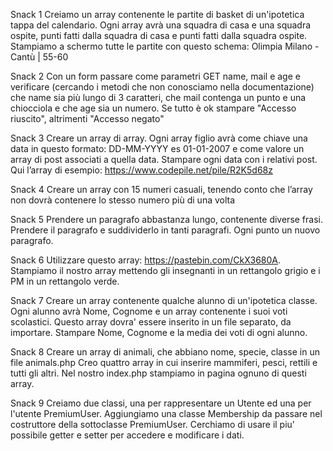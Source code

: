 Snack 1
Creiamo un array contenente le partite di basket di un'ipotetica tappa del calendario. Ogni array avrà una squadra di casa e una squadra ospite, punti fatti dalla squadra di casa e punti fatti dalla squadra ospite. Stampiamo a schermo tutte le partite con questo schema:
Olimpia Milano - Cantù | 55-60

Snack 2
Con un form passare come parametri GET name, mail e age e verificare (cercando i metodi che non conosciamo nella documentazione) che name sia più lungo di 3 caratteri, che mail contenga un punto e una chiocciola e che age sia un numero. Se tutto è ok stampare "Accesso riuscito", altrimenti "Accesso negato"

Snack 3
Creare un array di array. Ogni array figlio avrà come chiave una data in questo formato: DD-MM-YYYY es 01-01-2007 e come valore un array di post associati a quella data. Stampare ogni data con i relativi post.
Qui l’array di esempio: https://www.codepile.net/pile/R2K5d68z

Snack 4
Creare un array con 15 numeri casuali, tenendo conto che l’array non dovrà contenere lo stesso numero più di una volta

Snack 5
Prendere un paragrafo abbastanza lungo, contenente diverse frasi. Prendere il paragrafo e suddividerlo in tanti paragrafi. Ogni punto un nuovo paragrafo.

Snack 6
Utilizzare questo array: https://pastebin.com/CkX3680A. Stampiamo il nostro array mettendo gli insegnanti in un rettangolo grigio e i PM in un rettangolo verde.

Snack 7
Creare un array contenente qualche alunno di un'ipotetica classe. Ogni alunno avrà Nome, Cognome e un array contenente i suoi voti scolastici. 
Questo array dovra' essere inserito in un file separato, da importare.
Stampare Nome, Cognome e la media dei voti di ogni alunno.

Snack 8
Creare un array di animali, che abbiano nome, specie, classe in un file animals.php
Creo quattro array in cui inserire mammiferi, pesci, rettili e tutti gli altri.
Nel nostro index.php stampiamo in pagina ognuno di questi array.

Snack 9
Creiamo due classi, una per rappresentare un Utente ed una per l'utente PremiumUser. Aggiungiamo una classe Membership da passare nel costruttore della sottoclasse PremiumUser.
Cerchiamo di usare il piu' possibile getter e setter per accedere e modificare i dati.
